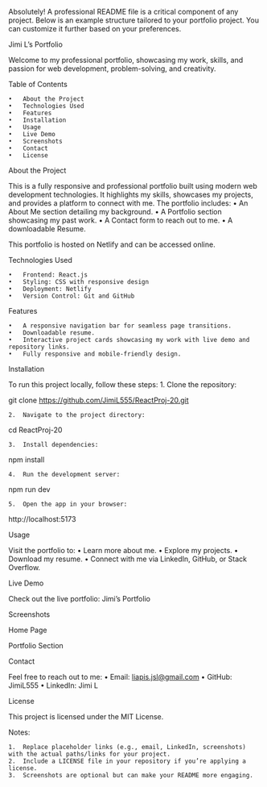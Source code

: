 Absolutely! A professional README file is a critical component of any project. Below is an example structure tailored to your portfolio project. You can customize it further based on your preferences.

Jimi L’s Portfolio

Welcome to my professional portfolio, showcasing my work, skills, and passion for web development, problem-solving, and creativity.

Table of Contents

	•	About the Project
	•	Technologies Used
	•	Features
	•	Installation
	•	Usage
	•	Live Demo
	•	Screenshots
	•	Contact
	•	License

About the Project

This is a fully responsive and professional portfolio built using modern web development technologies. It highlights my skills, showcases my projects, and provides a platform to connect with me. The portfolio includes:
	•	An About Me section detailing my background.
	•	A Portfolio section showcasing my past work.
	•	A Contact form to reach out to me.
	•	A downloadable Resume.

This portfolio is hosted on Netlify and can be accessed online.

Technologies Used

	•	Frontend: React.js
	•	Styling: CSS with responsive design
	•	Deployment: Netlify
	•	Version Control: Git and GitHub

Features

	•	A responsive navigation bar for seamless page transitions.
	•	Downloadable resume.
	•	Interactive project cards showcasing my work with live demo and repository links.
	•	Fully responsive and mobile-friendly design.

Installation

To run this project locally, follow these steps:
	1.	Clone the repository:

git clone https://github.com/JimiL555/ReactProj-20.git


	2.	Navigate to the project directory:

cd ReactProj-20


	3.	Install dependencies:

npm install


	4.	Run the development server:

npm run dev


	5.	Open the app in your browser:

http://localhost:5173

Usage

Visit the portfolio to:
	•	Learn more about me.
	•	Explore my projects.
	•	Download my resume.
	•	Connect with me via LinkedIn, GitHub, or Stack Overflow.

Live Demo

Check out the live portfolio: Jimi’s Portfolio

Screenshots

Home Page

Portfolio Section

Contact

Feel free to reach out to me:
	•	Email: liapis.jsl@gmail.com
	•	GitHub: JimiL555
	•	LinkedIn: Jimi L

License

This project is licensed under the MIT License.

Notes:

	1.	Replace placeholder links (e.g., email, LinkedIn, screenshots) with the actual paths/links for your project.
	2.	Include a LICENSE file in your repository if you’re applying a license.
	3.	Screenshots are optional but can make your README more engaging.

